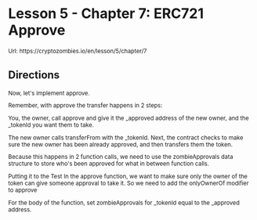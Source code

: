 # Lesson 5 - Chapter 7: ERC721 Approve

<small>
Url: https://cryptozombies.io/en/lesson/5/chapter/7
</small>

## Directions

<small>
Now, let's implement approve.

Remember, with approve the transfer happens in 2 steps:

You, the owner, call approve and give it the \_approved address of the new owner, and the \_tokenId you want them to take.

The new owner calls transferFrom with the \_tokenId. Next, the contract checks to make sure the new owner has been already approved, and then transfers them the token.

Because this happens in 2 function calls, we need to use the zombieApprovals data structure to store who's been approved for what in between function calls.

Putting it to the Test
In the approve function, we want to make sure only the owner of the token can give someone approval to take it. So we need to add the onlyOwnerOf modifier to approve

For the body of the function, set zombieApprovals for \_tokenId equal to the \_approved address.

</small>
